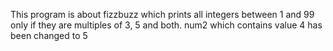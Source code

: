 This program is about fizzbuzz which prints all integers between 1 and 99 only if they are multiples of 3, 5 and both.
num2 which contains value 4 has been changed to 5
